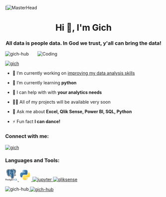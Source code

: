 [![MasterHead](https://www.shutterstock.com/image-vector/infographics-charts-graphics-diagrams-on-260nw-177377594.jpg)

<h1 align="center">Hi 👋, I'm Gich</h1>
<h3 align="center">All data is people data. In God we trust, y'all can bring the data!</h3>
<img align="right" alt="Coding" width="400" src="https://uploads-ssl.webflow.com/5c19100c2b50073e6ee69da1/60d35967a853a1b14851703b_All%20the%20data%20(1).gif">

<p align="left"> <img src="https://komarev.com/ghpvc/?username=gich-hub&label=Profile%20views&color=0e75b6&style=flat" alt="gich-hub" /> </p>

<p align="left"> <a href="https://twitter.com/gich" target="blank"><img src="https://img.shields.io/twitter/follow/gich?logo=twitter&style=for-the-badge" alt="gich" /></a> </p>

- 🔭 I’m currently working on [improving my data analysis skills](https://github.com/gich-hub)

- 🌱 I’m currently learning **python**

- 🤝 I can help with with **your analytics needs**

- 👨‍💻 All of my projects will be available very soon

- 💬 Ask me about **Excel, Qlik Sense, Power BI, SQL, Python**

- ⚡ Fun fact **I can dance!**

<h3 align="left">Connect with me:</h3>
<p align="left">
<a href="https://twitter.com/gich" target="blank"><img align="center" src="https://raw.githubusercontent.com/rahuldkjain/github-profile-readme-generator/master/src/images/icons/Social/twitter.svg" alt="gich" height="30" width="40" /></a>
</p>

<h3 align="left">Languages and Tools:</h3>
<p align="left"> <a href="https://www.microsoft.com/en-us/sql-server" target="_blank" rel="noreferrer"> <img src="https://raw.githubusercontent.com/devicons/devicon/master/icons/postgresql/postgresql-original-wordmark.svg" alt="postgresql" width="40" height="40"/> </a> <a href="https://www.python.org" target="_blank" rel="noreferrer"> <img src="https://raw.githubusercontent.com/devicons/devicon/master/icons/python/python-original.svg" alt="python" width="40" height="40"/> </a> <a href="https://jupyter.org/" target="_blank" rel="noreferrer"> <img src="https://jupyter.org/assets/homepage/main-logo.svg" alt="jupyter" width="40" height="40"/> </a> <a href="https://www.qlik.com/us/products/qlik-sense" target="_blank" rel="noreferrer"> <img src="https://www.stonebranch.com/integration-hub/media/ac/53/fe/1656340968/Qlik_Product_Vendor_Logo.svg" alt="qliksense" width="70" height="40"/> </p>

<p><img align="left" src="https://github-readme-stats.vercel.app/api/top-langs?username=gich-hub&show_icons=true&locale=en&layout=compact" alt="gich-hub" /></p>

<p>&nbsp;<img align="center" src="https://github-readme-stats.vercel.app/api?username=gich-hub&show_icons=true&locale=en" alt="gich-hub" /></p>
